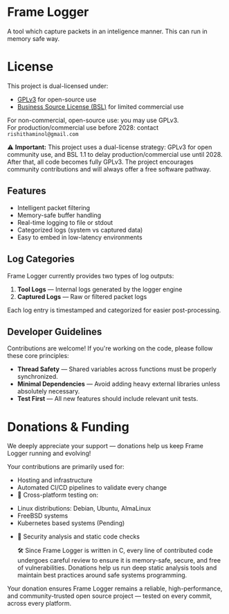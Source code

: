 # Frame Logger
A tool which capture packets in an inteligence manner. This can run in memory safe way.

# License

This project is dual-licensed under:

- [GPLv3](./LICENSE.gpl) for open-source use
- [Business Source License (BSL)](./LICENSE.bsl) for limited commercial use

For non-commercial, open-source use: you may use GPLv3.  
For production/commercial use before 2028: contact `rishithaminol@gmail.com`

⚠️ **Important:** This project uses a dual-license strategy: GPLv3 for open community use, and BSL 1.1 to delay production/commercial use until 2028. After that, all code becomes fully GPLv3. The project encourages community contributions and will always offer a free software pathway.


## Features

- Intelligent packet filtering
- Memory-safe buffer handling
- Real-time logging to file or stdout
- Categorized logs (system vs captured data)
- Easy to embed in low-latency environments

## Log Categories

Frame Logger currently provides two types of log outputs:

1. **Tool Logs** — Internal logs generated by the logger engine  
2. **Captured Logs** — Raw or filtered packet logs

Each log entry is timestamped and categorized for easier post-processing.


## Developer Guidelines

Contributions are welcome! If you're working on the code, please follow these core principles:

- **Thread Safety** — Shared variables across functions must be properly synchronized.
- **Minimal Dependencies** — Avoid adding heavy external libraries unless absolutely necessary.
- **Test First** — All new features should include relevant unit tests.

# Donations & Funding

We deeply appreciate your support — donations help us keep Frame Logger running and evolving!

Your contributions are primarily used for:

 * Hosting and infrastructure
 * Automated CI/CD pipelines to validate every change
 * 🧪 Cross-platform testing on:
  - Linux distributions: Debian, Ubuntu, AlmaLinux
  - FreeBSD systems
  - Kubernetes based systems (Pending)
 * 🔐 Security analysis and static code checks

    🛠️ Since Frame Logger is written in C, every line of contributed code undergoes careful review to ensure it is memory-safe, secure, and free of vulnerabilities. Donations help us run deep static analysis tools and maintain best practices around safe systems programming.

Your donation ensures Frame Logger remains a reliable, high-performance, and community-trusted open source project — tested on every commit, across every platform.
